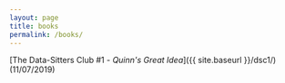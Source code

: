 ```yaml
---
layout: page
title: books
permalink: /books/
---
```


[The Data-Sitters Club #1 - _Quinn's Great Idea_]({{ site.baseurl }}/dsc1/) (11/07/2019)
